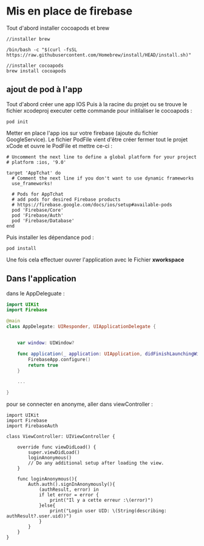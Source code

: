 # Mis en place de firebase

Tout d'abord installer cocoapods et brew

```
//installer brew

/bin/bash -c "$(curl -fsSL https://raw.githubusercontent.com/Homebrew/install/HEAD/install.sh)"

//installer cocoapods
brew install cocoapods
```

## ajout de pod à l'app

Tout d'abord créer une app IOS
Puis à la racine du projet ou se trouve le fichier xcodeproj executer cette commande pour initilaliser le cocoapods :

```
pod init
```
Metter en place l'app ios sur votre firebase (ajoute du fichier GoogleService).
Le fichier PodFile vient d'être créer fermer tout le projet xCode et ouvre le PodFile et mettre ce-ci :

```
# Uncomment the next line to define a global platform for your project
# platform :ios, '9.0'

target 'AppTchat' do
  # Comment the next line if you don't want to use dynamic frameworks
  use_frameworks!

  # Pods for AppTchat
  # add pods for desired Firebase products
  # https://firebase.google.com/docs/ios/setup#available-pods
  pod 'Firebase/Core'
  pod 'Firebase/Auth'
  pod 'Firebase/Database'
end
```

Puis installer les dépendance pod :

```
pod install
```

Une fois cela effectuer ouvrer l'application avec le Fichier **xworkspace**

## Dans l'application

dans le AppDeleguate :

```Swift
import UIKit
import Firebase

@main
class AppDelegate: UIResponder, UIApplicationDelegate {


    var window: UIWindow?

    func application(_ application: UIApplication, didFinishLaunchingWithOptions launchOptions: [UIApplication.LaunchOptionsKey: Any]?) -> Bool {
        FirebaseApp.configure()
        return true
    }

    ...

}
```
pour se connecter en anonyme, aller dans viewController :
```
import UIKit
import Firebase
import FirebaseAuth

class ViewController: UIViewController {

    override func viewDidLoad() {
        super.viewDidLoad()
        loginAnonymous()
        // Do any additional setup after loading the view.
    }

    func loginAnonymous(){
        Auth.auth().signInAnonymously(){
            (authResult, error) in
            if let error = error {
                print("Il y a cette erreur :\(error)")
            }else{
                print("Login user UID: \(String(describing: authResult?.user.uid))")
            }
        }
    }
}
```
